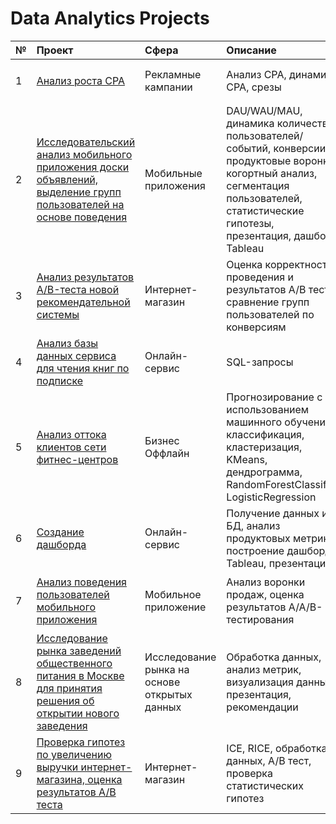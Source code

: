 # Data Analytics Projects

| № | Проект | Сфера | Описание | Библиотеки | 
| :-------- | :-------- | :-------- | :-------- | :-------- | 
| 1 | [Анализ роста CPA](https://github.com/jj-itmo/ya-practicum/tree/main/cpa_advertising_analyst) | Рекламные кампании | Анализ CPA, динамика CPA, срезы  | `Pandas` `Seaborn` `Matplotlib` `Math` | 
| 2 | [Исследовательский анализ мобильного приложения доски объявлений, выделение групп пользователей на основе поведения](https://github.com/jj-itmo/ya-practicum/tree/main/apps_final) | Мобильные приложения | DAU/WAU/MAU, динамика количества пользователей/событий, конверсии, продуктовые воронки, когортный анализ, сегментация пользователей, статистические гипотезы, презентация, дашборд Tableau | `Pandas` `Matplotlib` `Plotly` `Seaborn` |
| 3 | [Анализ результатов A/B-теста новой рекомендательной системы](https://github.com/jj-itmo/ya-practicum/tree/main/a_b_test_final) | Интернет-магазин | Оценка корректности проведения и результатов A/B теста, сравнение групп пользователей по конверсиям | `Pandas` `Matplotlib` `Plotly` `Seaborn` `Scipy` `Numpy` `Math` | 
| 4 | [Анализ базы данных сервиса для чтения книг по подписке](https://github.com/jj-itmo/ya-practicum/tree/main/sql_final) | Онлайн-сервис | SQL-запросы | `Pandas` `SQLAlchemy` | 
| 5 | [Анализ оттока клиентов сети фитнес-центров](https://github.com/jj-itmo/ya-practicum/tree/main/12_ml_fitness) | Бизнес Оффлайн | Прогнозирование с использованием машинного обучения, классификация, кластеризация, KMeans, дендрограмма, RandomForestClassifier, LogisticRegression | `Pandas` `Scikit-learn` `Matplotlib` `Seaborn` | 
| 6 | [Создание дашборда](https://github.com/jj-itmo/ya-practicum/tree/main/11_automation_tableau) | Онлайн-сервис | Получение данных из БД, анализ продуктовых метрик, построение дашборда Tableau, презентация | `Pandas` `SQLAlchemy` | 
| 7 | [Анализ поведения пользователей мобильного приложения](https://github.com/jj-itmo/ya-practicum/tree/main/10_sbornyi_2_app) | Мобильное приложение | Анализ воронки продаж, оценка результатов A/A/B-тестирования  | `Pandas` `Seaborn` `Matplotlib` `Plotly` `Math` `NumPy` `SciPy` | 
| 8 | [Исследование рынка заведений общественного питания в Москве для принятия решения об открытии нового заведения](https://github.com/jj-itmo/ya-practicum/tree/main/9_moscow_public_catering_market) | Исследование рынка на основе открытых данных | Обработка данных, анализ метрик, визуализация данных, презентация, рекомендации  | `Python` `Pandas` `Matplotlib` `Seaborn` | 
| 9 | [Проверка гипотез по увеличению выручки интернет-магазина, оценка результатов A/B теста](https://github.com/jj-itmo/ya-practicum/tree/main/8_a_b_online_store) | Интернет-магазин | ICE, RICE, обработка данных, A/B тест, проверка статистических гипотез | `Python` `Pandas` `Matplotlib` `Seaborn`  `Numpy`, `Scipy` | 

